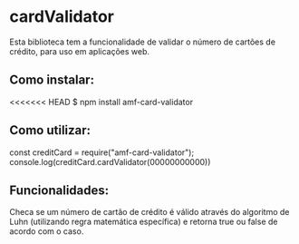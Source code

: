 # cardValidator

Esta biblioteca tem a funcionalidade de validar o número de cartões de crédito, para uso em aplicações web.

## Como instalar:
<<<<<<< HEAD
  $  npm install amf-card-validator
  
## Como utilizar:
  const creditCard = require("amf-card-validator");
  console.log(creditCard.cardValidator(00000000000)) 
  
## Funcionalidades:
Checa se um número de cartão de crédito é válido através do algoritmo de Luhn (utilizando regra matemática específica) e retorna true ou false de acordo com o caso.
